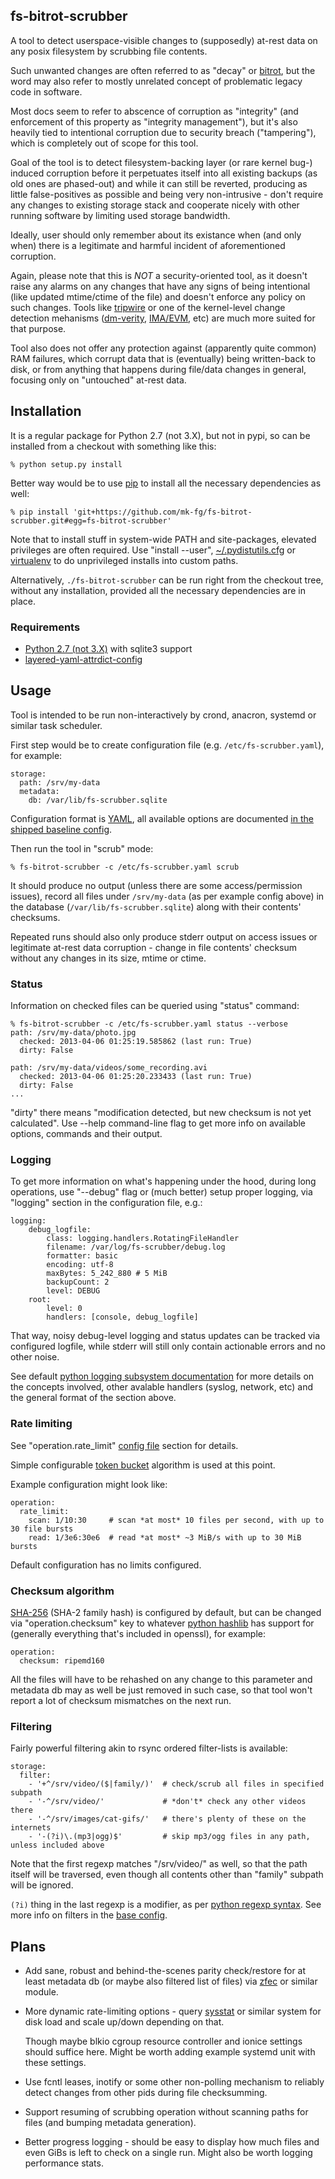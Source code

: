 fs-bitrot-scrubber
--------------------

A tool to detect userspace-visible changes to (supposedly) at-rest data on any
posix filesystem by scrubbing file contents.

Such unwanted changes are often referred to as "decay" or
[bitrot](http://en.wikipedia.org/wiki/Bit_rot#Decay_of_storage_media), but the
word may also refer to mostly unrelated concept of problematic legacy code in
software.

Most docs seem to refer to abscence of corruption as "integrity" (and
enforcement of this property as "integrity management"), but it's also heavily
tied to intentional corruption due to security breach ("tampering"), which is
completely out of scope for this tool.

Goal of the tool is to detect filesystem-backing layer (or rare kernel bug-)
induced corruption before it perpetuates itself into all existing backups (as
old ones are phased-out) and while it can still be reverted, producing as little
false-positives as possible and being very non-intrusive - don't require any
changes to existing storage stack and cooperate nicely with other running
software by limiting used storage bandwidth.

Ideally, user should only remember about its existance when (and only when)
there is a legitimate and harmful incident of aforementioned corruption.

Again, please note that this is *NOT* a security-oriented tool, as it doesn't
raise any alarms on any changes that have any signs of being intentional (like
updated mtime/ctime of the file) and doesn't enforce any policy on such changes.
Tools like [tripwire](http://sourceforge.net/projects/tripwire/) or one of the
kernel-level change detection mehanisms
([dm-verity](https://code.google.com/p/cryptsetup/wiki/DMVerity),
[IMA/EVM](http://linux-ima.sourceforge.net/), etc) are much more suited for that
purpose.

Tool also does not offer any protection against (apparently quite common) RAM
failures, which corrupt data that is (eventually) being written-back to disk, or
from anything that happens during file/data changes in general, focusing only on
"untouched" at-rest data.



Installation
--------------------

It is a regular package for Python 2.7 (not 3.X), but not in pypi, so can be
installed from a checkout with something like this:

	% python setup.py install

Better way would be to use [pip](http://pip-installer.org/) to install all the
necessary dependencies as well:

	% pip install 'git+https://github.com/mk-fg/fs-bitrot-scrubber.git#egg=fs-bitrot-scrubber'

Note that to install stuff in system-wide PATH and site-packages, elevated
privileges are often required.
Use "install --user",
[~/.pydistutils.cfg](http://docs.python.org/install/index.html#distutils-configuration-files)
or [virtualenv](http://pypi.python.org/pypi/virtualenv) to do unprivileged
installs into custom paths.

Alternatively, `./fs-bitrot-scrubber` can be run right from the checkout tree,
without any installation, provided all the necessary dependencies are in place.


### Requirements

* [Python 2.7 (not 3.X)](http://python.org) with sqlite3 support
* [layered-yaml-attrdict-config](https://github.com/mk-fg/layered-yaml-attrdict-config)



Usage
--------------------

Tool is intended to be run non-interactively by crond, anacron, systemd or
similar task scheduler.

First step would be to create configuration file (e.g. `/etc/fs-scrubber.yaml`),
for example:

	storage:
	  path: /srv/my-data
	  metadata:
	    db: /var/lib/fs-scrubber.sqlite

Configuration format is [YAML](https://en.wikipedia.org/wiki/YAML), all
available options are documented [in the shipped baseline
config](https://github.com/mk-fg/fs-bitrot-scrubber/blob/master/fs_bitrot_scrubber/core.yaml).

Then run the tool in "scrub" mode:

	% fs-bitrot-scrubber -c /etc/fs-scrubber.yaml scrub

It should produce no output (unless there are some access/permission issues),
record all files under `/srv/my-data` (as per example config above) in the
database (`/var/lib/fs-scrubber.sqlite`) along with their contents' checksums.

Repeated runs should also only produce stderr output on access issues or
legitimate at-rest data corruption - change in file contents' checksum without
any changes in its size, mtime or ctime.


### Status

Information on checked files can be queried using "status" command:

	% fs-bitrot-scrubber -c /etc/fs-scrubber.yaml status --verbose
	path: /srv/my-data/photo.jpg
	  checked: 2013-04-06 01:25:19.585862 (last run: True)
	  dirty: False

	path: /srv/my-data/videos/some_recording.avi
	  checked: 2013-04-06 01:25:20.233433 (last run: True)
	  dirty: False
	...

"dirty" there means "modification detected, but new checksum is not yet
calculated".
Use --help command-line flag to get more info on available options, commands and
their output.


### Logging

To get more information on what's happening under the hood, during long
operations, use "--debug" flag or (much better) setup proper logging, via
"logging" section in the configuration file, e.g.:

	logging:
		debug_logfile:
			class: logging.handlers.RotatingFileHandler
			filename: /var/log/fs-scrubber/debug.log
			formatter: basic
			encoding: utf-8
			maxBytes: 5_242_880 # 5 MiB
			backupCount: 2
			level: DEBUG
		root:
			level: 0
			handlers: [console, debug_logfile]

That way, noisy debug-level logging and status updates can be tracked via
configured logfile, while stderr will still only contain actionable errors and
no other noise.

See default [python logging subsystem
documentation](http://docs.python.org/library/logging.config.html) for more
details on the concepts involved, other avalable handlers (syslog, network, etc)
and the general format of the section above.


### Rate limiting

See "operation.rate_limit" [config
file](https://github.com/mk-fg/fs-bitrot-scrubber/blob/master/fs_bitrot_scrubber/core.yaml)
section for details.

Simple configurable [token bucket](https://en.wikipedia.org/wiki/Token_Bucket)
algorithm is used at this point.

Example configuration might look like:

	operation:
	  rate_limit:
	    scan: 1/10:30     # scan *at most* 10 files per second, with up to 30 file bursts
	    read: 1/3e6:30e6  # read *at most* ~3 MiB/s with up to 30 MiB bursts

Default configuration has no limits configured.


### Checksum algorithm

[SHA-256](http://en.wikipedia.org/wiki/Sha256) (SHA-2 family hash) is configured
by default, but can be changed via "operation.checksum" key to whatever [python
hashlib](http://docs.python.org/2/library/hashlib.html) has support for
(generally everything that's included in openssl), for example:

	operation:
	  checksum: ripemd160

All the files will have to be rehashed on any change to this parameter and
metadata db may as well be just removed in such case, so that tool won't report
a lot of checksum mismatches on the next run.


### Filtering

Fairly powerful filtering akin to rsync ordered filter-lists is available:

	storage:
	  filter:
	    - '+^/srv/video/($|family/)'  # check/scrub all files in specified subpath
	    - '-^/srv/video/'             # *don't* check any other videos there
	    - '-^/srv/images/cat-gifs/'   # there's plenty of these on the internets
	    - '-(?i)\.(mp3|ogg)$'         # skip mp3/ogg files in any path, unless included above

Note that the first regexp matches "/srv/video/" as well, so that the path
itself will be traversed, even though all contents other than "family" subpath
will be ignored.

`(?i)` thing in the last regexp is a modifier, as per [python regexp
syntax](http://docs.python.org/2/library/re.html#regular-expression-syntax).
See more info on filters in the [base
config](https://github.com/mk-fg/fs-bitrot-scrubber/blob/master/fs_bitrot_scrubber/core.yaml).



Plans
--------------------

- Add sane, robust and behind-the-scenes parity check/restore for at least
	metadata db (or maybe also filtered list of files) via
	[zfec](https://tahoe-lafs.org/trac/zfec) or similar module.

- More dynamic rate-limiting options - query
	[sysstat](http://sebastien.godard.pagesperso-orange.fr/) or similar system for
	disk load and scale up/down depending on that.

	Though maybe blkio cgroup resource controller and ionice settings should
	suffice here.
	Might be worth adding example systemd unit with these settings.

- Use fcntl leases, inotify or some other non-polling mechanism to reliably
	detect changes from other pids during file checksumming.

- Support resuming of scrubbing operation without scanning paths for files (and
	bumping metadata generation).

- Better progress logging - should be easy to display how much files and even
	GiBs is left to check on a single run.
	Might also be worth logging performance stats.
